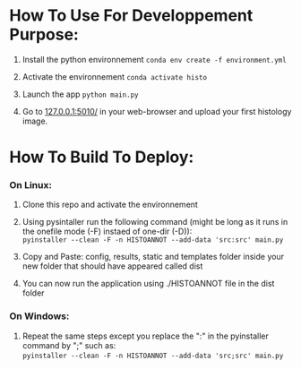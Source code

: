# How To Use For Developpement Purpose:
1. Install the python environnement
`conda env create -f environment.yml`  

2. Activate the environnement
`conda activate histo`

3. Launch the app
`python main.py`

4. Go to [127.0.0.1:5010/](http://127.0.0.1:5010/) in your web-browser and upload your first histology image.

# How To Build To Deploy:

### On Linux:
1. Clone this repo and activate the environnement
 
2. Using pysintaller run the following command (might be long as it runs in the onefile mode (-F) instaed of one-dir (-D)):  
```pyinstaller --clean -F -n HISTOANNOT --add-data 'src:src' main.py```

1. Copy and Paste: config, results, static and templates folder inside your new folder that should have appeared called dist

2. You can now run the application using ./HISTOANNOT file in the dist folder

### On Windows:
1. Repeat the same steps except you replace the ":" in the pyinstaller command by ";" such as:  
```pyinstaller --clean -F -n HISTOANNOT --add-data 'src;src' main.py```
